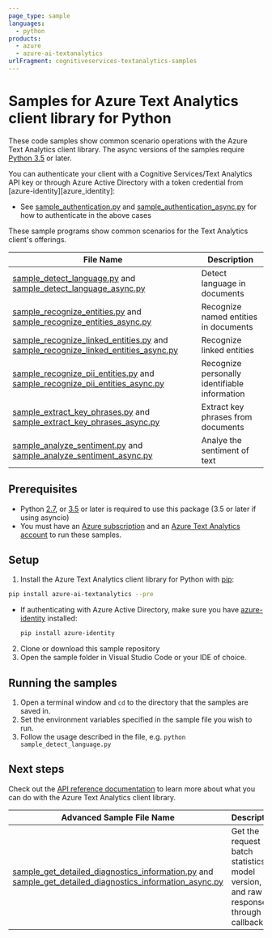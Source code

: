 ```yaml
---
page_type: sample
languages:
  - python
products:
  - azure
  - azure-ai-textanalytics
urlFragment: cognitiveservices-textanalytics-samples
---
```


# Samples for Azure Text Analytics client library for Python

These code samples show common scenario operations with the Azure Text Analytics client library.
The async versions of the samples require [Python 3.5][python_35] or later.

You can authenticate your client with a Cognitive Services/Text Analytics API key or through Azure Active Directory with a token credential from [azure-identity][azure_identity]:
* See [sample_authentication.py][sample_authentication] and [sample_authentication_async.py][sample_authentication_async] for how to authenticate in the above cases

These sample programs show common scenarios for the Text Analytics client's offerings.

|**File Name**|**Description**|
|----------------|-------------|
|[sample_detect_language.py][detect_language] and [sample_detect_language_async.py][detect_language_async]|Detect language in documents|
|[sample_recognize_entities.py][recognize_entities] and [sample_recognize_entities_async.py][recognize_entities_async]|Recognize named entities in documents|
|[sample_recognize_linked_entities.py][recognize_linked_entities] and [sample_recognize_linked_entities_async.py][recognize_linked_entities_async]|Recognize linked entities|
|[sample_recognize_pii_entities.py][recognize_pii_entities] and [sample_recognize_pii_entities_async.py][recognize_pii_entities_async]|Recognize personally identifiable information|
|[sample_extract_key_phrases.py][extract_key_phrases] and [sample_extract_key_phrases_async.py][extract_key_phrases_async]|Extract key phrases from documents|
|[sample_analyze_sentiment.py][analyze_sentiment] and [sample_analyze_sentiment_async.py][analyze_sentiment_async]|Analye the sentiment of text|

## Prerequisites
* Python [2.7][python_27], or [3.5][python_35] or later is required to use this package (3.5 or later if using asyncio)
* You must have an [Azure subscription](https://azure.microsoft.com/free/) and an
[Azure Text Analytics account](https://docs.microsoft.com/azure/cognitive-services/cognitive-services-apis-create-account?tabs=singleservice%2Cwindows) to run these samples.

## Setup

1. Install the Azure Text Analytics client library for Python with [pip](https://pypi.org/project/pip/):

```bash
pip install azure-ai-textanalytics --pre
```
* If authenticating with Azure Active Directory, make sure you have [azure-identity](https://pypi.org/project/azure-identity/) installed:
  ```bash
  pip install azure-identity
  ```

2. Clone or download this sample repository
3. Open the sample folder in Visual Studio Code or your IDE of choice.

## Running the samples

1. Open a terminal window and `cd` to the directory that the samples are saved in.
2. Set the environment variables specified in the sample file you wish to run.
3. Follow the usage described in the file, e.g. `python sample_detect_language.py`

## Next steps

Check out the [API reference documentation](https://aka.ms/azsdk-python-textanalytics-ref-docs) to learn more about
what you can do with the Azure Text Analytics client library.

|**Advanced Sample File Name**|**Description**|
|----------------|-------------|
|[sample_get_detailed_diagnostics_information.py][get_detailed_diagnostics_information] and [sample_get_detailed_diagnostics_information_async.py][get_detailed_diagnostics_information_async]|Get the request batch statistics, model version, and raw response through a callback|

[python_35]: https://www.python.org/downloads/release/python-350/
[python_27]: https://www.python.org/downloads/release/python-270/
[azure-identity]: https://github.com/Azure/azure-sdk-for-python/tree/master/sdk/identity/azure-identity
[sample_authentication]: https://github.com/Azure/azure-sdk-for-python/tree/master/sdk/textanalytics/azure-ai-textanalytics/samples/sample_authentication.py
[sample_authentication_async]: https://github.com/Azure/azure-sdk-for-python/tree/master/sdk/textanalytics/azure-ai-textanalytics/samples/async_samples/sample_authentication_async.py
[detect_language]: https://github.com/Azure/azure-sdk-for-python/tree/master/sdk/textanalytics/azure-ai-textanalytics/samples/sample_detect_language.py
[detect_language_async]: https://github.com/Azure/azure-sdk-for-python/tree/master/sdk/textanalytics/azure-ai-textanalytics/samples/async_samples/sample_detect_language_async.py
[recognize_entities]: https://github.com/Azure/azure-sdk-for-python/tree/master/sdk/textanalytics/azure-ai-textanalytics/samples/sample_recognize_entities.py
[recognize_entities_async]: https://github.com/Azure/azure-sdk-for-python/tree/master/sdk/textanalytics/azure-ai-textanalytics/samples/async_samples/sample_recognize_entities_async.py
[recognize_linked_entities]: https://github.com/Azure/azure-sdk-for-python/tree/master/sdk/textanalytics/azure-ai-textanalytics/samples/sample_recognize_linked_entities.py
[recognize_linked_entities_async]: https://github.com/Azure/azure-sdk-for-python/tree/master/sdk/textanalytics/azure-ai-textanalytics/samples/async_samples/sample_recognize_linked_entities_async.py
[recognize_pii_entities]: https://github.com/Azure/azure-sdk-for-python/tree/master/sdk/textanalytics/azure-ai-textanalytics/samples/sample_recognize_pii_entities.py
[recognize_pii_entities_async]: https://github.com/Azure/azure-sdk-for-python/tree/master/sdk/textanalytics/azure-ai-textanalytics/samples/async_samples/sample_recognize_pii_entities_async.py
[extract_key_phrases]: https://github.com/Azure/azure-sdk-for-python/tree/master/sdk/textanalytics/azure-ai-textanalytics/samples/sample_extract_key_phrases.py
[extract_key_phrases_async]: https://github.com/Azure/azure-sdk-for-python/tree/master/sdk/textanalytics/azure-ai-textanalytics/samples/async_samples/sample_extract_key_phrases_async.py
[analyze_sentiment]: https://github.com/Azure/azure-sdk-for-python/tree/master/sdk/textanalytics/azure-ai-textanalytics/samples/sample_analyze_sentiment.py
[analyze_sentiment_async]: https://github.com/Azure/azure-sdk-for-python/tree/master/sdk/textanalytics/azure-ai-textanalytics/samples/async_samples/sample_analyze_sentiment_async.py
[get_detailed_diagnostics_information]: https://github.com/Azure/azure-sdk-for-python/tree/master/sdk/textanalytics/azure-ai-textanalytics/samples/sample_get_detailed_diagnostics_information.py
[get_detailed_diagnostics_information_async]: https://github.com/Azure/azure-sdk-for-python/tree/master/sdk/textanalytics/azure-ai-textanalytics/samples/async_samples/sample_get_detailed_diagnostics_information_async.py